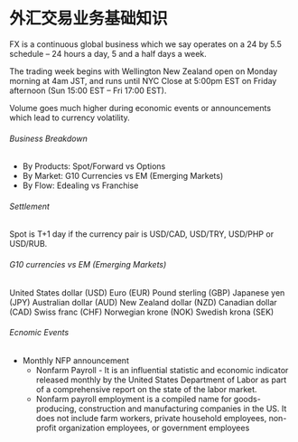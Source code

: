 # 外汇交易业务基础知识

FX is a continuous global business which we say operates on a 24 by 5.5 schedule – 24 hours a day, 5 and a half days a week.

The trading week begins with Wellington New Zealand open on Monday morning at 4am JST, and runs until NYC Close at 5:00pm EST on Friday afternoon (Sun 15:00 EST – Fri 17:00 EST).

Volume goes much higher during economic events or announcements which lead to currency volatility.


###### Business Breakdown

- By Products: Spot/Forward vs Options
- By Market: G10 Currencies vs EM (Emerging Markets)
- By Flow: Edealing vs Franchise


###### Settlement

Spot is T+1 day if the currency pair is USD/CAD, USD/TRY, USD/PHP or USD/RUB.

###### G10 currencies vs EM (Emerging Markets)

United States dollar (USD)
Euro (EUR)
Pound sterling (GBP)
Japanese yen (JPY)
Australian dollar (AUD)
New Zealand dollar (NZD)
Canadian dollar (CAD)
Swiss franc (CHF)
Norwegian krone (NOK)
Swedish krona (SEK)

###### Ecnomic Events

- Monthly NFP announcement
  - Nonfarm Payroll - It is an influential statistic and economic indicator released monthly by the United States Department of Labor as part of a comprehensive report on the state of the labor market.
  - Nonfarm payroll employment is a compiled name for goods-producing, construction and manufacturing companies in the US. It does not include farm workers, private household employees, non-profit organization employees, or government employees
